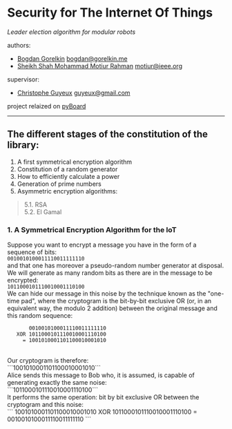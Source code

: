 # Security for The Internet Of Things
*Leader election algorithm for modular robots*

authors:
  * [Bogdan Gorelkin](https://b.gorelkin.me)  <bogdan@gorelkin.me>
  * [Sheikh Shah Mohammad Motiur Rahman](https://motiur.info) <motiur@ieee.org>

supervisor:
  * [Christophe Guyeux](https://www.femto-st.fr/fr/personnel-femto/cguyeux) <guyeux@gmail.com>

project relaized on [pyBoard](https://store.micropython.org/product/PYBv1.1H)

---

##  The different stages of the constitution of the library:

1. A first symmetrical encryption algorithm
2. Constitution of a random generator
3. How to efficiently calculate a power
4. Generation of prime numbers
5. Asymmetric encryption algorithms:
> 5.1. RSA</br>
> 5.2. El Gamal

###  1. A Symmetrical Encryption Algorithm for the IoT
Suppose you want to encrypt a message you have in the form of a sequence of bits:
</br>
```0010010100011110011111110```
</br>
and that one has moreover a pseudo-random number generator at disposal. We will generate as many random bits as there are in the message to be encrypted:
</br>
```1011000101110010001110100```
</br>
We can hide our message in this noise by the technique known as the "one-time pad", where the cryptogram is the bit-by-bit exclusive OR (or, in an equivalent way, the modulo 2 addition) between the original message and this random sequence:
</br>
```       
       0010010100011110011111110
   XOR 1011000101110010001110100
     = 1001010001101100010001010
```
</br>
Our cryptogram is therefore:
</br>
```1001010001101100010001010```
</br>
Alice sends this message to Bob who, it is assumed, is capable of generating exactly the same noise:
</br>
```1011000101110010001110100```
</br>
It performs the same operation: bit by bit exclusive OR between the cryptogram and this noise:
</br>
``` 
        1001010001101100010001010
    XOR 1011000101110010001110100
      = 0010010100011110011111110
```
</br>
